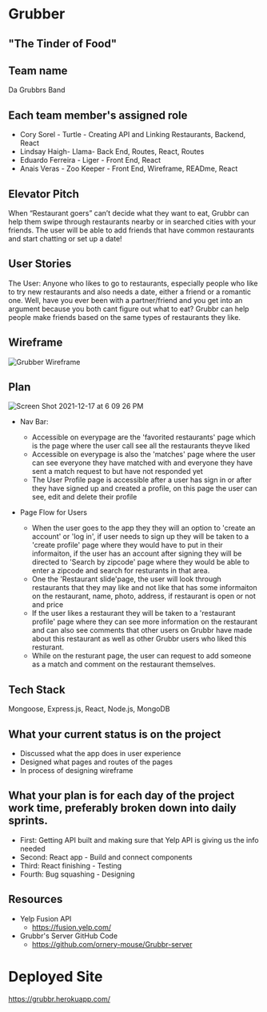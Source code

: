 # Grubber 
## "The Tinder of Food"

## Team name
Da Grubbrs Band

## Each team member's assigned role
- Cory Sorel - Turtle - Creating API and Linking Restaurants, Backend, React
- Lindsay  Haigh- Llama- Back End, Routes, React, Routes
- Eduardo Ferreira - Liger - Front End, React
- Anais Veras - Zoo Keeper - Front End, Wireframe, READme, React

## Elevator Pitch
When “Restaurant goers” can’t decide what they want to eat, Grubbr can help them swipe through restaurants nearby or in searched cities with your friends. The user will be able to add friends that have common restaurants and start chatting or set up a date!

## User Stories
The User: Anyone who likes to go to restaurants, especially people who like to try new restaurants and also needs a date, either a friend or a romantic one.
Well, have you ever been with a partner/friend and you get into an argument because you both cant figure out what to eat? Grubbr can help people make friends based on the same types of restaurants they like.

## Wireframe

![Grubber Wireframe](https://user-images.githubusercontent.com/78924263/146571800-2a8fd0a4-4be3-492e-b8d9-d88a60961e71.jpg)

## Plan

![Screen Shot 2021-12-17 at 6 09 26 PM](https://user-images.githubusercontent.com/78924263/146617973-f38a7277-1cba-4dd0-816d-35c88f887eab.png)

- Nav Bar:
    - Accessible on everypage are the 'favorited restaurants' page which is the page where the user call see all the restaurants theyve liked
    - Accessible on everypage is also the 'matches' page where the user can see everyone they have matched with and everyone they have sent a match request to but have not responded yet
    - The User Profile page is accessible after a user has sign in or after they have signed up and created a profile, on this page the user can see, edit and delete their profile

- Page Flow for Users
     - When the user goes to the app they they will an option to 'create an account' or 'log in', if user needs to sign up they will be taken to a 'create profile' page where they would have to put in their informaiton, if the user has an account after signing they will be directed to 'Search by zipcode' page where they would be able to enter a zipcode and search for resturants in that area.
     - One the 'Restaurant slide'page, the user will look through restaurants that they may like and not like that has some informaiton on the restaurant, name, photo, address, if restaurant is open or not and price
     - If the user likes a restaurant they will be taken to a 'restaurant profile' page where they can see more information on the restaurant and can also see comments that other users on Grubbr have made about this restaurant as well as other Grubbr users who liked this resturant.
     - While on the resturant page, the user can request to add someone as a match and comment on the restaurant themselves.

## Tech Stack
Mongoose, Express.js, React, Node.js, MongoDB

## What your current status is on the project
- Discussed what the app does in user experience
- Designed what pages and routes of the pages
- In process of designing wireframe

## What your plan is for each day of the project work time, preferably broken down into daily sprints.
- First: Getting API built and making sure that Yelp API is giving us the info needed
- Second: React app - Build and connect components
- Third: React finishing - Testing 
- Fourth: Bug squashing - Designing

## Resources
- Yelp Fusion API
    - https://fusion.yelp.com/
- Grubbr's Server GitHub Code
    - https://github.com/ornery-mouse/Grubbr-server

# Deployed Site
https://grubbr.herokuapp.com/